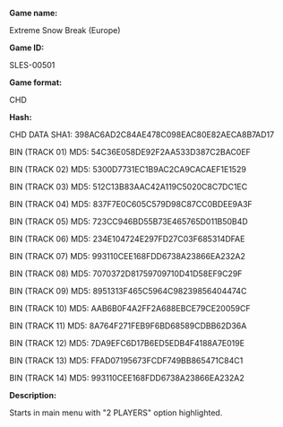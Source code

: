**Game name:**

Extreme Snow Break (Europe)

**Game ID:**

SLES-00501

**Game format:**

CHD

**Hash:**

CHD DATA SHA1: 398AC6AD2C84AE478C098EAC80E82AECA8B7AD17

BIN (TRACK 01) MD5: 54C36E058DE92F2AA533D387C2BAC0EF

BIN (TRACK 02) MD5: 5300D7731EC1B9AC2CA9CACAEF1E1529

BIN (TRACK 03) MD5: 512C13B83AAC42A119C5020C8C7DC1EC

BIN (TRACK 04) MD5: 837F7E0C605C579D98C87CC0BDEE9A3F

BIN (TRACK 05) MD5: 723CC946BD55B73E465765D011B50B4D

BIN (TRACK 06) MD5: 234E104724E297FD27C03F685314DFAE

BIN (TRACK 07) MD5: 993110CEE168FDD6738A23866EA232A2

BIN (TRACK 08) MD5: 7070372D81759709710D41D58EF9C29F

BIN (TRACK 09) MD5: 8951313F465C5964C98239856404474C

BIN (TRACK 10) MD5: AAB6B0F4A2FF2A688EBCE79CE20059CF

BIN (TRACK 11) MD5: 8A764F271FEB9F6BD68589CDBB62D36A

BIN (TRACK 12) MD5: 7DA9EFC6D17B6ED5EDB4F4188A7E019E

BIN (TRACK 13) MD5: FFAD07195673FCDF749BB865471C84C1

BIN (TRACK 14) MD5: 993110CEE168FDD6738A23866EA232A2

**Description:**

Starts in main menu with "2 PLAYERS" option highlighted.